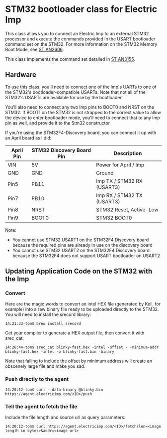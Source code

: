 STM32 bootloader class for Electric Imp
==============================
This class allows you to connect an Electric Imp to an external STM32 processor and execute the commands provided in the USART bootloader command set on the STM32. For more information on the STM32 Memory Boot Mode, see [ST AN2606](http://www.st.com/st-web-ui/static/active/en/resource/technical/document/application_note/CD00167594.pdf). 

This class implements the command set detailed in [ST AN3155](http://www.st.com/web/en/resource/technical/document/application_note/CD00264342.pdf).

## Hardware

To use this class, you'll need to connect one of the Imp's UARTs to one of the STM32's bootloader-compatible USARTs. Note that not all of the STM32's USARTs are available for use by the bootloader. 

You'll also need to connect any two Imp pins to BOOT0 and NRST on the STM32. If BOOT1 on the STM32 is not strapped to the correct value to allow the device to enter bootloader mode, you'll need to connect that to any Imp pin as well, and provide it to the Stm32 constructor.

If you're using the STM32F4-Discovery board, you can connect it up with an April board as I did:

| April Pin | STM32 Discovery Board Pin | Description |
| --------- | ------------------------- | ----------- |
| VIN | 5V | Power for April / Imp |
| GND | GND | Ground |
| Pin5 | PB11 | Imp TX / STM32 RX (USART3) |
| Pin7 | PB10 | Imp RX / STM32 TX (USART3) |
| Pin8 | NRST | STM32 Reset, Active-Low |
| Pin9 | BOOT0 | STM32 BOOT0 |

Note: 
- You cannot use STM32 USART1 on the STM32F4 Discovery board because the required pins are already in use on the discovery board
- You cannot use STM32 USART2 on the STM32F4 Discovery board because the STM32F4 does not support USART bootloader on USART2

## Updating Application Code on the STM32 with the Imp

### Convert 

Here are the magic words to convert an intel HEX file (generated by Keil, for example) into a raw binary file ready to be uploaded directly to the STM32. You will need to install the srecord library:

```
14:21:33-tom$ brew install srecord
```

Get your compiler to generate a HEX output file, then convert it with srec_cat:

```
14:26:44-tom$ srec_cat blinky-fast.hex -intel -offset - -minimum-addr blinky-fast.hex -intel -o blinky-fast.bin -binary
```

Note that failing to include the offset by minimum address will create an obscenely large file and make you sad.

### Push directly to the agent

```
14:20:12-tom$ curl --data-binary @blinky.bin https://agent.electricimp.com/<ID>/push
```

### Tell the agent to fetch the file

Include the file length and source url as query parameters:

```
14:20:12-tom$ curl https://agent.electricimp.com/<ID>/fetch?len=<image length in bytes>&addr=<image url>
```